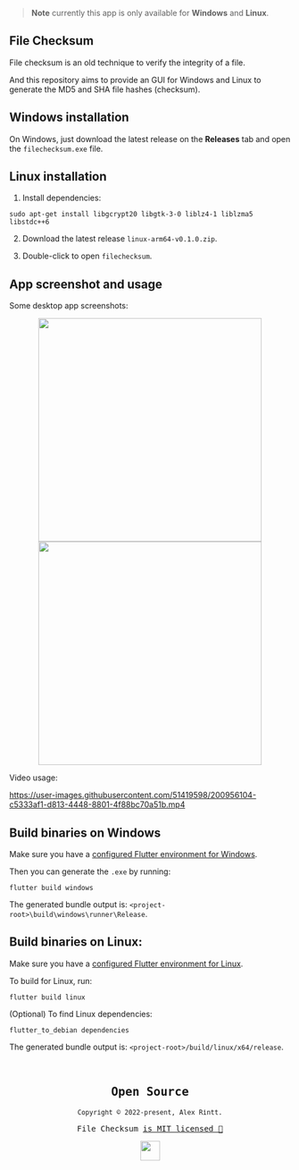 > **Note** currently this app is only available for **Windows** and **Linux**.

## File Checksum

File checksum is an old technique to verify the integrity of a file.

And this repository aims to provide an GUI for Windows and Linux to generate the MD5 and SHA file hashes (checksum).

## Windows installation

On Windows, just download the latest release on the **Releases** tab and open the `filechecksum.exe` file.

## Linux installation

1. Install dependencies:

```shell
sudo apt-get install libgcrypt20 libgtk-3-0 liblz4-1 liblzma5 libstdc++6
```

2. Download the latest release `linux-arm64-v0.1.0.zip`.

3. Double-click to open `filechecksum`.

## App screenshot and usage

Some desktop app screenshots:

<p align="center">
  <kbd><img src="https://user-images.githubusercontent.com/51419598/200956830-d0ad75fd-c928-417a-a43a-a5aeff8e452b.png" height="400" /></kbd>
  <kbd><img src="https://user-images.githubusercontent.com/51419598/200956761-0468db84-5191-474b-8cc5-4cb456468284.png" height="400" /></kbd>
</p>

Video usage:

https://user-images.githubusercontent.com/51419598/200956104-c5333af1-d813-4448-8801-4f88bc70a51b.mp4

## Build binaries on Windows

Make sure you have a [configured Flutter environment for Windows](https://docs.flutter.dev/get-started/install/windows).

Then you can generate the `.exe` by running:

```shell
flutter build windows
```

The generated bundle output is: `<project-root>\build\windows\runner\Release`.

## Build binaries on Linux:

Make sure you have a [configured Flutter environment for Linux](https://docs.flutter.dev/get-started/install/linux).

To build for Linux, run:

```shell
flutter build linux
```

(Optional) To find Linux dependencies:

```shell
flutter_to_debian dependencies
```

The generated bundle output is: `<project-root>/build/linux/x64/release`.

<br>

<samp>

<h2 align="center">
  Open Source
</h2>
<p align="center">
  <sub>Copyright © 2022-present, Alex Rintt.</sub>
</p>
<p align="center">File Checksum <a href="https://github.com/alexrintt/filechecksum/blob/master/LICENSE">is MIT licensed 💖</a></p>
<p align="center">
  <img src="https://user-images.githubusercontent.com/51419598/200957627-84a73ae0-2c5a-4563-994b-7fc9423f482a.png" width="35" />
</p>
  
</samp>
